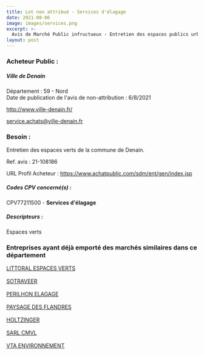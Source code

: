 ```yaml
---
title: Lot non attribué - Services d'élagage
date: 2021-08-06
image: images/services.png
excerpt: >-
  Avis de Marché Public infructueux - Entretien des espaces publics urbains de la ville de Denain
layout: post
---
```


### Acheteur Public :
##### Ville de Denain
Département : 59 - Nord<br/>
Date de publication de l'avis de non-attribution : 6/8/2021


http://www.ville-denain.fr/

service.achats@ville-denain.fr


### Besoin :

Entretien des espaces verts de la commune de Denain.

Ref. avis : 21-108186

URL Profil Acheteur : https://www.achatpublic.com/sdm/ent/gen/index.jsp

##### Codes CPV concerné(s) :
CPV77211500 - **Services d'élagage** <br/>

##### Descripteurs :
Espaces verts <br/>

### Entreprises ayant déjà emporté des marchés similaires dans ce département
<a href="/entreprise-548/siren-333483949">LITTORAL ESPACES VERTS</a><br/><br/>
<a href="/entreprise-548/siren-338356959">SOTRAVEER</a><br/><br/>
<a href="/entreprise-553/siren-387472855">PERILHON ELAGAGE</a><br/><br/>
<a href="/entreprise-568/siren-502680655">PAYSAGE DES FLANDRES</a><br/><br/>
<a href="/entreprise-575/siren-792919888">HOLTZINGER</a><br/><br/>
<a href="/entreprise-579/siren-818830671">SARL CMVL</a><br/><br/>
<a href="/entreprise-582/siren-882161938">VTA ENVIRONNEMENT</a><br/><br/>
